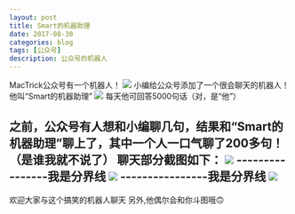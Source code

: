 ```yaml
---
layout: post
title: Smart的机器助理
date: 2017-08-30
categories: blog
tags: [公众号]
description: 公众号的机器人
---
```


MacTrick公众号有一个机器人！
<img src="https://mmbiz.qpic.cn/mmbiz_jpg/W77C3o9kEFp5Wrpc6fI1Oa10RT1FWF2rajPsgC18TuVeBuZgsj2RMfFFsGjrvqfHD7cBEtoiaV9NnIY7rSVoia7g/640?wx_fmt=jpeg&tp=webp&wxfrom=5&wx_lazy=1">
小编给公众号添加了一个很会聊天的机器人！
他叫“Smart的机器助理”
<img src="https://mmbiz.qpic.cn/mmbiz_png/W77C3o9kEFp5Wrpc6fI1Oa10RT1FWF2rvrB5b4krMWE8St6GoJ0Tb8QOPJoCHWqBCL2Q53xraicr8yApExLMGfg/640?wx_fmt=png&tp=webp&wxfrom=5&wx_lazy=1">
每天他可回答5000句话（对，是“他”）

之前，公众号有人想和小编聊几句，结果和“Smart的机器助理”聊上了，其中一个人一口气聊了200多句！（是谁我就不说了）
聊天部分截图如下：
<img src="https://mmbiz.qpic.cn/mmbiz_png/W77C3o9kEFp5Wrpc6fI1Oa10RT1FWF2r7Lx6xKtULAZAYFtQawuKt0JXO5ZMHW00BVib9rF1Goo0c86Slo6VMAw/640?wx_fmt=png&tp=webp&wxfrom=5&wx_lazy=1">
----------------我是分界线
<img src="https://mmbiz.qpic.cn/mmbiz_png/W77C3o9kEFp5Wrpc6fI1Oa10RT1FWF2rIExwsiadrvWyddiaWsG5CZ7jCnBzpkZkvK6icvwXPUQHvKVnLiacMtsjicQ/640?wx_fmt=png&tp=webp&wxfrom=5&wx_lazy=1">
----------------我是分界线
<img src="https://mmbiz.qpic.cn/mmbiz_png/W77C3o9kEFp5Wrpc6fI1Oa10RT1FWF2rzicEYUqPibupHFS6a6E6JzX28k4IWGuNKLAuvyD3yf85ibsTkX8BCJrIg/640?wx_fmt=png&tp=webp&wxfrom=5&wx_lazy=1">
------------------
欢迎大家与这个搞笑的机器人聊天
另外,他偶尔会和你斗图哦🙃
